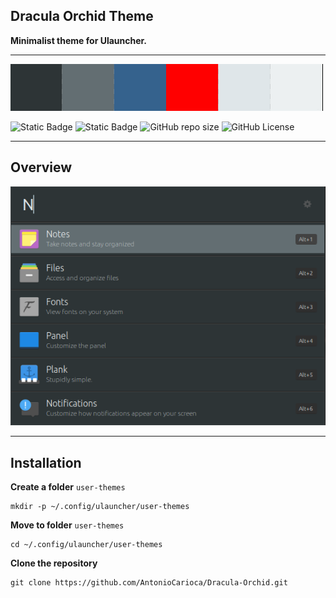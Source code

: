 ## Dracula Orchid Theme

**Minimalist theme for Ulauncher.**

---

![Color Palette](colorpalette.png)

![Static Badge](https://img.shields.io/badge/XxZeroxX-FFEF00?style=for-the-badge&label=Author&labelColor=485460)
![Static Badge](https://img.shields.io/badge/v1.0.0-484C89?style=for-the-badge&label=RELEASE&labelColor=485460)
![GitHub repo size](https://img.shields.io/github/repo-size/AntonioCarioca/Dracula-Orchid?style=for-the-badge&labelColor=485460&color=484C89)
![GitHub License](https://img.shields.io/github/license/AntonioCarioca/Dracula-Orchid?style=for-the-badge&labelColor=485460&color=484C89)

---

## Overview


![Overview-img](img/img.png)

---

 ## Installation

**Create a folder** `user-themes`

```shell
mkdir -p ~/.config/ulauncher/user-themes
```

**Move to folder** `user-themes`

```shell
cd ~/.config/ulauncher/user-themes
```

**Clone the repository**

```shell
git clone https://github.com/AntonioCarioca/Dracula-Orchid.git
```

